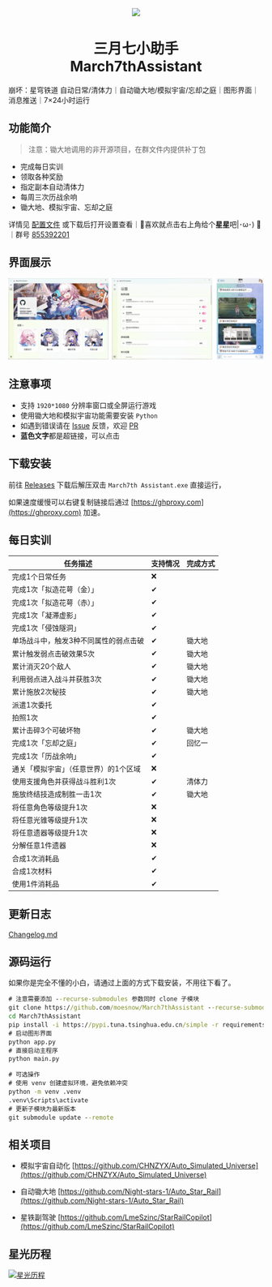 <p align="center">
    <img src="./assets/logo/March7th.ico">
</p>

<h1 align="center">
三月七小助手<br>
March7thAssistant
</h1>

崩坏：星穹铁道 自动日常/清体力｜自动锄大地/模拟宇宙/忘却之庭｜图形界面｜消息推送｜7×24小时运行

## 功能简介

> 注意：锄大地调用的非开源项目，在群文件内提供补丁包

- 完成每日实训
- 领取各种奖励
- 指定副本自动清体力
- 每周三次历战余响
- 锄大地、模拟宇宙、忘却之庭

详情见 [配置文件](assets/config/config.example.yaml) 或下载后打开设置查看｜🌟喜欢就点击右上角给个**星星**吧|･ω･) 🌟｜群号 [855392201](https://qm.qq.com/q/9gFqUrUGVq)

## 界面展示

![README](assets/screenshot/README1.png)

## 注意事项

- 支持 `1920*1080` 分辨率窗口或全屏运行游戏
- 使用锄大地和模拟宇宙功能需要安装 `Python`
- 如遇到错误请在 [Issue](https://github.com/moesnow/March7thAssistant/issues) 反馈，欢迎 [PR](https://github.com/moesnow/March7thAssistant/pulls)
- **蓝色文字**都是超链接，可以点击

## 下载安装

前往 [Releases](https://github.com/moesnow/March7thAssistant/releases/latest) 下载后解压双击 `March7th Assistant.exe` 直接运行，

如果速度缓慢可以右键复制链接后通过 [https://ghproxy.com](https://ghproxy.com) 加速。

## 每日实训

| 任务描述                             | 支持情况 | 完成方式  |
| ----------------------------------- | -------- | -------- |
| 完成1个日常任务                      |   ❌     |          |
| 完成1次「拟造花萼（金）」             |   ✔      |          |
| 完成1次「拟造花萼（赤）」             |   ✔      |          |
| 完成1次「凝滞虚影」                  |   ✔      |          |
| 完成1次「侵蚀隧洞」                  |   ✔      |          |
| 单场战斗中，触发3种不同属性的弱点击破  |   ✔      |  锄大地   |
| 累计触发弱点击破效果5次               |   ✔      |  锄大地   |
| 累计消灭20个敌人                     |   ✔      |  锄大地   |
| 利用弱点进入战斗并获胜3次             |   ✔      |  锄大地   |
| 累计施放2次秘技                      |   ✔      |  锄大地   |
| 派遣1次委托                         |   ✔      |          |
| 拍照1次                             |   ✔      |          |
| 累计击碎3个可破坏物                  |   ✔      |  锄大地   |
| 完成1次「忘却之庭」                  |   ✔      |  回忆一   |
| 完成1次「历战余响」                  |   ✔     |          |
| 通关「模拟宇宙」（任意世界）的1个区域 |   ❌     |          |
| 使用支援角色并获得战斗胜利1次         |   ✔      |  清体力   |
| 施放终结技造成制胜一击1次            |   ✔      |  锄大地   |
| 将任意角色等级提升1次                |   ❌     |          |
| 将任意光锥等级提升1次                |   ❌     |          |
| 将任意遗器等级提升1次                |   ❌     |          |
| 分解任意1件遗器                     |   ❌      |          |
| 合成1次消耗品                       |   ✔      |          |
| 合成1次材料                         |   ✔      |          |
| 使用1件消耗品                       |   ✔      |          |

## 更新日志

[Changelog.md](Changelog.md)

## 源码运行

如果你是完全不懂的小白，请通过上面的方式下载安装，不用往下看了。

```cmd
# 注意需要添加 --recurse-submodules 参数同时 clone 子模块
git clone https://github.com/moesnow/March7thAssistant --recurse-submodules
cd March7thAssistant
pip install -i https://pypi.tuna.tsinghua.edu.cn/simple -r requirements.txt
# 启动图形界面
python app.py
# 直接启动主程序
python main.py
```

```cmd
# 可选操作
# 使用 venv 创建虚拟环境，避免依赖冲突
python -m venv .venv
.venv\Scripts\activate
# 更新子模块为最新版本
git submodule update --remote
```

## 相关项目

- 模拟宇宙自动化 [https://github.com/CHNZYX/Auto_Simulated_Universe](https://github.com/CHNZYX/Auto_Simulated_Universe)

- 自动锄大地 [https://github.com/Night-stars-1/Auto_Star_Rail](https://github.com/Night-stars-1/Auto_Star_Rail)

- 星铁副驾驶 [https://github.com/LmeSzinc/StarRailCopilot](https://github.com/LmeSzinc/StarRailCopilot)

## 星光历程

[![星光历程](https://starchart.cc/moesnow/March7thAssistant.svg)](https://starchart.cc/moesnow/March7thAssistant)

